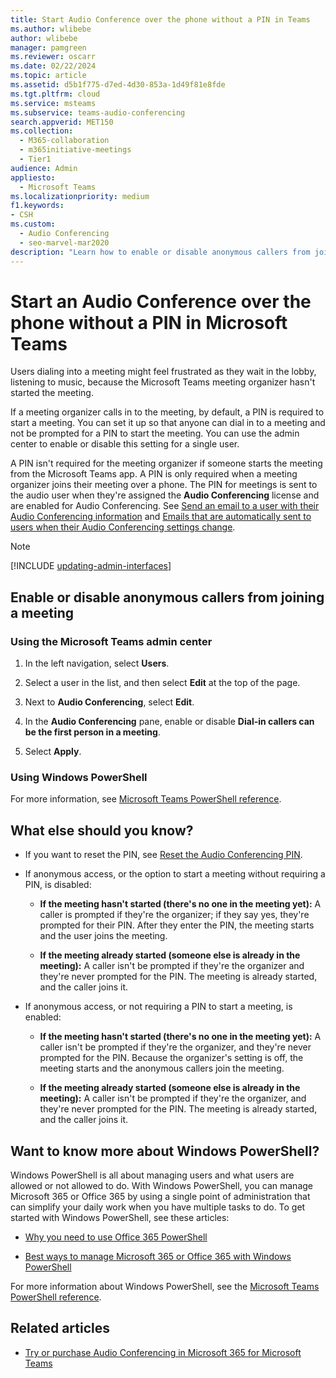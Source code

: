 ```yaml
---
title: Start Audio Conference over the phone without a PIN in Teams
ms.author: wlibebe
author: wlibebe
manager: pamgreen
ms.reviewer: oscarr
ms.date: 02/22/2024
ms.topic: article
ms.assetid: d5b1f775-d7ed-4d30-853a-1d49f81e8fde
ms.tgt.pltfrm: cloud
ms.service: msteams
ms.subservice: teams-audio-conferencing
search.appverid: MET150
ms.collection: 
  - M365-collaboration
  - m365initiative-meetings
  - Tier1
audience: Admin
appliesto: 
  - Microsoft Teams
ms.localizationpriority: medium
f1.keywords:
- CSH
ms.custom: 
  - Audio Conferencing
  - seo-marvel-mar2020
description: "Learn how to enable or disable anonymous callers from joining a meeting from the Teams admin center. "
---
```


# Start an Audio Conference over the phone without a PIN in Microsoft Teams

Users dialing into a meeting might feel frustrated as they wait in the lobby, listening to music, because the Microsoft Teams meeting organizer hasn't started the meeting.
  
If a meeting organizer calls in to the meeting, by default, a PIN is required to start a meeting. You can set it up so that anyone can dial in to a meeting and not be prompted for a PIN to start the meeting. You can use the admin center to enable or disable this setting for a single user.
  
A PIN isn't required for the meeting organizer if someone starts the meeting from the Microsoft Teams app. A PIN is only required when a meeting organizer joins their meeting over a phone. The PIN for meetings is sent to the audio user when they're assigned the **Audio Conferencing** license and are enabled for Audio Conferencing. See [Send an email to a user with their Audio Conferencing information](send-an-email-to-a-user-with-their-dial-in-information-in-teams.md) and [Emails that are automatically sent to users when their Audio Conferencing settings change](emails-sent-to-users-when-their-settings-change-in-teams.md).

> [!NOTE]
> [!INCLUDE [updating-admin-interfaces](includes/updating-admin-interfaces.md)]
  
## Enable or disable anonymous callers from joining a meeting

### Using the Microsoft Teams admin center

1. In the left navigation, select **Users**.

2. Select a user in the list, and then select **Edit** at the top of the page.

3. Next to **Audio Conferencing**, select **Edit**.

4. In the **Audio Conferencing** pane, enable or disable **Dial-in callers can be the first person in a meeting**.

5. Select **Apply**.

### Using Windows PowerShell

For more information, see [Microsoft Teams PowerShell reference](/powershell/module/teams).

## What else should you know?

- If you want to reset the PIN, see [Reset the Audio Conferencing PIN](reset-the-audio-conferencing-pin-in-teams.md).

- If anonymous access, or the option to start a meeting without requiring a PIN, is disabled:

  - **If the meeting hasn't started (there's no one in the meeting yet):** A caller is prompted if they're the organizer; if they say yes, they're prompted for their PIN. After they enter the PIN, the meeting starts and the user joins the meeting.

  - **If the meeting already started (someone else is already in the meeting):** A caller isn't be prompted if they're the organizer and they're never prompted for the PIN. The meeting is already started, and the caller joins it.

- If anonymous access, or not requiring a PIN to start a meeting, is enabled:

  - **If the meeting hasn't started (there's no one in the meeting yet):** A caller isn't be prompted if they're the organizer, and they're never prompted for the PIN. Because the organizer's setting is off, the meeting starts and the anonymous callers join the meeting.

  - **If the meeting already started (someone else is already in the meeting):** A caller isn't be prompted if they're the organizer, and they're never prompted for the PIN. The meeting is already started, and the caller joins it.

## Want to know more about Windows PowerShell?

Windows PowerShell is all about managing users and what users are allowed or not allowed to do. With Windows PowerShell, you can manage Microsoft 365 or Office 365 by using a single point of administration that can simplify your daily work when you have multiple tasks to do. To get started with Windows PowerShell, see these articles:

- [Why you need to use Office 365 PowerShell](/microsoft-365/enterprise/why-you-need-to-use-microsoft-365-powershell)

- [Best ways to manage Microsoft 365 or Office 365 with Windows PowerShell](/previous-versions//dn568025(v=technet.10))

For more information about Windows PowerShell, see the [Microsoft Teams PowerShell reference](/powershell/module/teams).
  
## Related articles

- [Try or purchase Audio Conferencing in Microsoft 365 for Microsoft Teams](try-or-purchase-audio-conferencing-in-office-365-for-teams.md)
